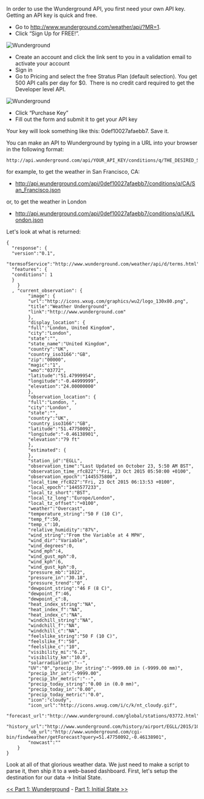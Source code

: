In order to use the Wunderground API, you first need your own API key. Getting an API key is quick and free. 

* Go to http://www.wunderground.com/weather/api/?MR=1.
* Click “Sign Up for FREE!”.

![Wunderground](https://github.com/InitialState/wunderground-sensehat/wiki/img/wunderground_home.png)

* Create an account and click the link sent to you in a validation email to activate your account
* Sign in
* Go to Pricing and select the free Stratus Plan (default selection). You get 500 API calls per day for $0.  There is no credit card required to get the Developer level API.

![Wunderground](https://github.com/InitialState/wunderground-sensehat/wiki/img/wunderground_key.png)

* Click “Purchase Key”
* Fill out the form and submit it to get your API key

Your key will look something like this: 0def10027afaebb7. Save it.

You can make an API to Wunderground by typing in a URL into your browser in the following format:

    http://api.wunderground.com/api/YOUR_API_KEY/conditions/q/THE_DESIRED_STATE/THE_DESIRED_CITY.json

for example, to get the weather in San Francisco, CA:

* http://api.wunderground.com/api/0def10027afaebb7/conditions/q/CA/San_Francisco.json

or, to get the weather in London

* http://api.wunderground.com/api/0def10027afaebb7/conditions/q/UK/London.json

Let's look at what is returned:

```
{
  "response": {
  "version":"0.1",
  "termsofService":"http://www.wunderground.com/weather/api/d/terms.html",
  "features": {
  "conditions": 1
  }
	}
  ,	"current_observation": {
		"image": {
		"url":"http://icons.wxug.com/graphics/wu2/logo_130x80.png",
		"title":"Weather Underground",
		"link":"http://www.wunderground.com"
		},
		"display_location": {
		"full":"London, United Kingdom",
		"city":"London",
		"state":"",
		"state_name":"United Kingdom",
		"country":"UK",
		"country_iso3166":"GB",
		"zip":"00000",
		"magic":"1",
		"wmo":"03772",
		"latitude":"51.47999954",
		"longitude":"-0.44999999",
		"elevation":"24.00000000"
		},
		"observation_location": {
		"full":"London, ",
		"city":"London",
		"state":"",
		"country":"UK",
		"country_iso3166":"GB",
		"latitude":"51.47750092",
		"longitude":"-0.46138901",
		"elevation":"79 ft"
		},
		"estimated": {
		},
		"station_id":"EGLL",
		"observation_time":"Last Updated on October 23, 5:50 AM BST",
		"observation_time_rfc822":"Fri, 23 Oct 2015 05:50:00 +0100",
		"observation_epoch":"1445575800",
		"local_time_rfc822":"Fri, 23 Oct 2015 06:13:53 +0100",
		"local_epoch":"1445577233",
		"local_tz_short":"BST",
		"local_tz_long":"Europe/London",
		"local_tz_offset":"+0100",
		"weather":"Overcast",
		"temperature_string":"50 F (10 C)",
		"temp_f":50,
		"temp_c":10,
		"relative_humidity":"87%",
		"wind_string":"From the Variable at 4 MPH",
		"wind_dir":"Variable",
		"wind_degrees":0,
		"wind_mph":4,
		"wind_gust_mph":0,
		"wind_kph":6,
		"wind_gust_kph":0,
		"pressure_mb":"1022",
		"pressure_in":"30.18",
		"pressure_trend":"0",
		"dewpoint_string":"46 F (8 C)",
		"dewpoint_f":46,
		"dewpoint_c":8,
		"heat_index_string":"NA",
		"heat_index_f":"NA",
		"heat_index_c":"NA",
		"windchill_string":"NA",
		"windchill_f":"NA",
		"windchill_c":"NA",
		"feelslike_string":"50 F (10 C)",
		"feelslike_f":"50",
		"feelslike_c":"10",
		"visibility_mi":"6.2",
		"visibility_km":"10.0",
		"solarradiation":"--",
		"UV":"0","precip_1hr_string":"-9999.00 in (-9999.00 mm)",
		"precip_1hr_in":"-9999.00",
		"precip_1hr_metric":"--",
		"precip_today_string":"0.00 in (0.0 mm)",
		"precip_today_in":"0.00",
		"precip_today_metric":"0.0",
		"icon":"cloudy",
		"icon_url":"http://icons.wxug.com/i/c/k/nt_cloudy.gif",
		"forecast_url":"http://www.wunderground.com/global/stations/03772.html",
		"history_url":"http://www.wunderground.com/history/airport/EGLL/2015/10/23/DailyHistory.html",
		"ob_url":"http://www.wunderground.com/cgi-bin/findweather/getForecast?query=51.47750092,-0.46138901",
		"nowcast":""
	}
}
```

Look at all of that glorious weather data. We just need to make a script to parse it, then ship it to a web-based dashboard. First, let's setup the destination for our data -> Initial State.

[<< Part 1: Wunderground](Part-1.-Wunderground) - [Part 1: Initial State >>](Part-1.-Initial-State)